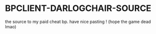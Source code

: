 # BPCLIENT-DARLOGCHAIR-SOURCE
the source to my paid cheat bp. have nice pasting ! (hope the game dead lmao)
